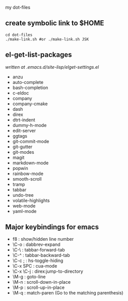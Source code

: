 my dot-files

create symbolic link to $HOME
-----
    cd dot-files
    ./make-link.sh #or ./make-link.sh JSK

el-get-list-packages
-----
*written at .emacs.d/site-lisp/elget-settings.el*
* anzu
* auto-complete
* bash-completion
* c-eldoc
* company
* company-cmake
* dash
* direx
* dtrt-indent
* dummy-h-mode
* edit-server
* ggtags
* git-commit-mode
* git-gutter
* git-modes
* magit
* markdown-mode
* popwin
* rainbow-mode
* smooth-scroll
* tramp
* tabbar
* undo-tree
* volatile-highlights
* web-mode
* yaml-mode

Major keybindings for emacs
-----
* f8        : show/hidden line number
* \C-o      : dabbrev-expand
* \C-\\     : tabbar-forward-tab
* \C-^      : tabbar-backward-tab
* \C-c ;    : hs-toggle-hiding
* \C-x SPC  : cua-mode
* \C-x \C-j : direx:jump-to-directory
* \M-g      : goto-line
* \M-n      : scroll-down-in-place
* \M-p      : scroll-up-in-place
* \M-q      : match-paren (Go to the matching parenthesis)

